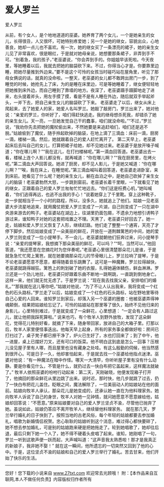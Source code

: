 # 爱人罗兰

爱人罗兰 

从前，有个女人，是个地地道道的巫婆。她养育了两个女儿，一个是她亲生的女儿，长得很丑，人又很坏，可她特别疼爱她；另一个是她的继女，容貌出众，心地善良，她却一点儿也不喜欢。有一次，她的继女买了一条漂亮的裙子，她的亲生女儿见了非常喜欢，很是眼红，于是就对她母亲说，她想要那条裙子，非弄到手不可。“别着急，我的孩子，”老巫婆说，“你会弄到手的。你姐姐早该死啦。今天夜里，等她睡着以后，我就去把她的脑袋砍下来。不过，你得当心才是。你要靠里边睡，把她尽量推到外边来。”要不是这个可怜的女孩当时碰巧站在屋角里，听见了那母女俩说的话，就真的没命啦。一整天，老巫婆的女儿都不敢跨出房门一步，到了睡觉的时候，她抢先上了床，为的是睡在床里边，可是等她睡着了，继女便轻轻地把她推到床外边，而自己睡到了靠墙的地方。夜深了，老巫婆蹑手蹑脚地走了进来，右头提着斧头，用左手摸了摸，看是不是有人睡在外边，随后就双手举起斧头，一斧下去，把自己亲生女儿的脑袋砍了下来。 
老巫婆走了以后，继女从床上爬起来，去了她爱人的家，她爱人名叫罗兰。她敲了敲房门，罗兰出来了，她对他说：“亲爱的罗兰，你听好了，咱们得赶快逃走。我的继母想杀死我，却错杀了她的亲生女儿。天一亮，一旦她发觉自己干的蠢事，咱们就没命啦。”“不过，”罗兰说，“我劝你先去把她的魔杖偷出来，不然她要是来追赶咱们，咱们还是逃不脱。”姑娘偷到了魔仗，随手拎起砍掉的脑袋，在地上滴了三滴血：床前一滴，厨房一滴，楼梯一滴。然后，她就跟着自己的爱人赶忙离开了。 
第二天早上，老巫婆起床后去叫自己的女儿，打算把裙子给她，却不见她过来。老巫婆于是放开嗓子喊道；“你在哪儿啊？”“我在这儿，在打扫楼梯呢。”第一滴血回答道。老巫婆出去一看，楼梯上连个人影儿都没有，就再喊道：“你在哪儿啊？”“我在厨房里，在烤火呢。”第二滴血大声回答说。她进了厨房，却不见人影儿，于是她又喊道：“你在哪儿啊？”“唉，我在床上，在睡觉呢。”第三滴血喊叫着回答道，老巫婆走进卧室，来到床前。她看见了什么呢？她的亲生女儿，躺在血泊之中，是她自己砍掉了亲生女儿的脑袋！老巫婆勃然大怒，一步跳到窗前。老巫婆长着千里眼，一下就看见了她的继女，正跟着自己的爱人罗兰匆匆忙忙地远去。“你们这是枉费心机，”她叫喊着，“你们逃得再远，也逃不出我的手心！”说着她穿上了千里靴。穿上这种靴子，走一步就相当于一个小时的路程，所以，没多久，她就追上了他们。姑娘一见老巫婆大步流星地追来，就用魔仗把爱人罗兰变成了一片湖，自己则变成了一只在湖中央游来游去的鸭子。老巫婆站在湖边上，往湖里扔面包屑，不遗余力地想引诱鸭子游过来，谁知鸭子对她的这套把戏置之不理。天黑了，老巫婆只好回去了。她一走，姑娘和爱人罗兰又恢复了人形，继续赶路。他们走了整整一个通宵，天亮了才停下脚步。然后姑娘变成了一朵美丽的鲜花，开放在一道荆棘篱笆的中间，她的爱人罗兰则变成了一位小提琴手。不一会儿，老巫婆就朝他们狂奔过来，问小提琴手说：“亲爱的提琴家，我想摘下那朵美丽的鲜花，可以吗？”“呵，当然可以，”他回答道，“我还愿意在您摘花时为您伴奏呢。”老巫婆心里很清楚那朵花儿是谁，于是就急急忙忙爬上篱笆，就在她要摘那朵花儿的节骨眼儿上，罗兰拉响了提琴，于是不论老巫婆愿意不愿意，都得随着音乐跳舞了。这可是一种魔舞，罗兰拉得越快，老巫婆就跳得越狂。篱笆上的刺划破了她的衣服，扎得她遍体鳞伤，鲜血淋淋。罗兰还是一个劲儿地拉，老巫婆只好跟着乐曲不断地一跳啊跳，一直跳到倒地身亡。 
这样一来，他们就无忧无虑了。于是罗兰说：“现在我去找我父亲，安排咱们的婚礼。”“那我就在这儿等你吧，”姑娘对他说，“为了不让人认出我来，我将变成一个红色的石头路标。”罗兰走了以后，姑娘变成了一个红色的石头路标，站在野地里等待自己心爱的人回来。谁知罗兰到家后，却落入另一个巫婆的圈套：他被巫婆弄得神魂颠倒，结果把姑娘给忘记了。可怜的姑娘站在那里等了很久，始终不见他归来的身影儿，心里特别难过，于是就变成了一朵鲜花，心里想道： 
“一定会有人路过这儿，就让他把我踩死算啦。” 
说来也巧，有个牧羊人到野外放牧，发现了这朵鲜花，觉得花儿特别好看，就摘了下来，随身带回家，放进自己的大箱子里。打那以后，牧羊人家里便怪事迭出。他每天早上起身，所有的家务事全都做好啦：房间已打扫过了，桌子凳子都已擦干净了，炉火已生好了，水也打回来了；到了中午，他一进屋，桌上已摆好刀叉，还有可口的饭菜。他不明白这到底是怎么一回事？压根儿没见屋子里有人哪，而且屋里也没有藏身之处哇。有这么殷勤的伺候，他当然感到很开心。可是日子一久，他却害怕起来，于是就去找一个巫婆给他指点迷津。巫婆对他说：“有一种魔法在暗中作怪。哪天一大清早，你听听屋子里有没有什么动静。要是你看见什么，不管是什么，就扔过去一快白布把它盖起来，这样魔法就破了。” 
牧羊人依照巫婆的吩咐行动起来：第二天，天刚破晓，他便发现箱子打开了，他摘回的那朵鲜花从里边跳了出来。说时迟，那时快，他几步就跳了过去，扔了一快白布把花儿盖住。眨眼之间，魔法解除了，一位美丽动人的姑娘站在他的面前。姑娘向牧羊人承认，那朵花儿是她变成的，还承认她一直在为他料理家务。她向牧羊人诉说了自己的身世，牧羊人对她一见钟情，就问她愿意不愿意嫁给他，姑娘却回答说：“不愿意。”原来姑娘要对自己的爱人罗兰坚贞不渝，尽管他已抛弃了她。虽说如此，姑娘仍答应不离开牧羊人，继续替他料理家务。 
就在那几天，罗兰举行婚礼的日子快到了。按照当地的古老风俗，每个年轻的姑娘都要去参加婚礼，唱歌为新婚情侣祝贺。忠心耿耿的姑娘听到这个消息，难过得心都快要碎了，她不想去参加婚礼，可是别的姑娘跑来硬是把她拖走了。轮到她唱歌了，她却往后退，最后只剩下她一个人了，她不得不硬着头皮唱了起来。谁知，她刚唱了一句，罗兰一听到这歌声便一跃而起，大声喊叫道：“这声音我太熟悉啦！那才是我真正的新娘子，我非她不娶！” 
就在这一瞬间，他所遗忘的一切突然又回到了他的心中。于是，这位坚贞不渝的姑娘和自己的爱人罗兰举行了婚礼。苦去甘来，他们开始了快乐的生活。 

                  
--------------------
您好！您下载的小说来自 www.27txt.com 欢迎常去光顾哦！
附：【本作品来自互联网,本人不做任何负责】内容版权归作者所有